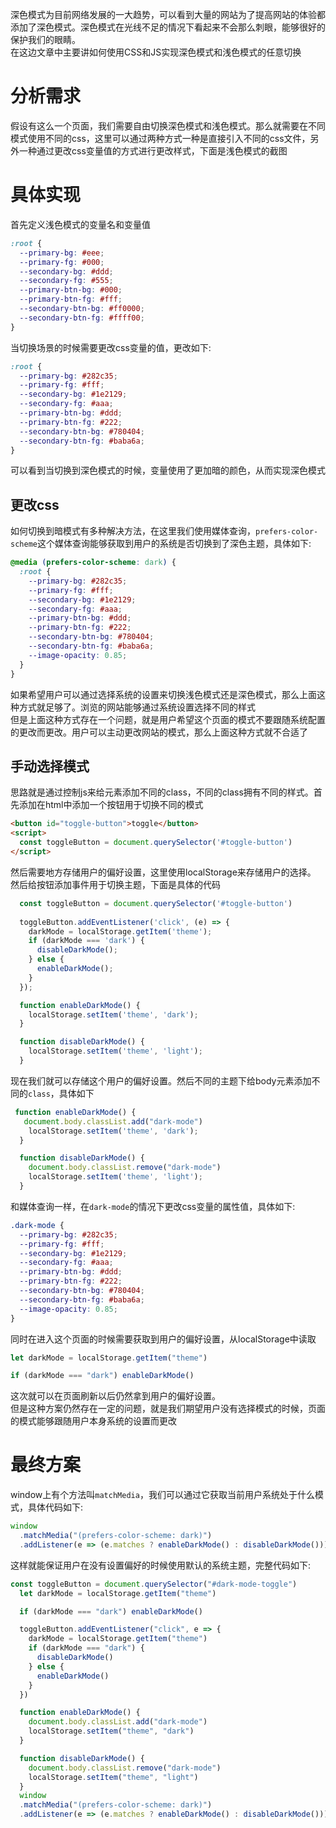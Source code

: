深色模式为目前网络发展的一大趋势，可以看到大量的网站为了提高网站的体验都添加了深色模式。深色模式在光线不足的情况下看起来不会那么刺眼，能够很好的保护我们的眼睛。  
在这边文章中主要讲如何使用CSS和JS实现深色模式和浅色模式的任意切换

# 分析需求
假设有这么一个页面，我们需要自由切换深色模式和浅色模式。那么就需要在不同模式使用不同的css，这里可以通过两种方式一种是直接引入不同的css文件，另外一种通过更改css变量值的方式进行更改样式，下面是浅色模式的截图
# 具体实现
首先定义浅色模式的变量名和变量值
```css
:root {
  --primary-bg: #eee;
  --primary-fg: #000;
  --secondary-bg: #ddd;
  --secondary-fg: #555;
  --primary-btn-bg: #000;
  --primary-btn-fg: #fff;
  --secondary-btn-bg: #ff0000;
  --secondary-btn-fg: #ffff00;
}
```
当切换场景的时候需要更改css变量的值，更改如下:
```css
:root {
  --primary-bg: #282c35;
  --primary-fg: #fff;
  --secondary-bg: #1e2129;
  --secondary-fg: #aaa;
  --primary-btn-bg: #ddd;
  --primary-btn-fg: #222;
  --secondary-btn-bg: #780404;
  --secondary-btn-fg: #baba6a;
}
```
可以看到当切换到深色模式的时候，变量使用了更加暗的颜色，从而实现深色模式
## 更改css
如何切换到暗模式有多种解决方法，在这里我们使用媒体查询，`prefers-color-scheme`这个媒体查询能够获取到用户的系统是否切换到了深色主题，具体如下:
```css
@media (prefers-color-scheme: dark) {
  :root {
    --primary-bg: #282c35;
    --primary-fg: #fff;
    --secondary-bg: #1e2129;
    --secondary-fg: #aaa;
    --primary-btn-bg: #ddd;
    --primary-btn-fg: #222;
    --secondary-btn-bg: #780404;
    --secondary-btn-fg: #baba6a;
    --image-opacity: 0.85;
  }
}
```
如果希望用户可以通过选择系统的设置来切换浅色模式还是深色模式，那么上面这种方式就足够了。浏览的网站能够通过系统设置选择不同的样式   
但是上面这种方式存在一个问题，就是用户希望这个页面的模式不要跟随系统配置的更改而更改。用户可以主动更改网站的模式，那么上面这种方式就不合适了
## 手动选择模式
思路就是通过控制js来给元素添加不同的class，不同的class拥有不同的样式。首先添加在html中添加一个按钮用于切换不同的模式
```html
<button id="toggle-button">toggle</button>
<script>
  const toggleButton = document.querySelector('#toggle-button')
</script>
```
然后需要地方存储用户的偏好设置，这里使用localStorage来存储用户的选择。  
然后给按钮添加事件用于切换主题，下面是具体的代码
```js
  const toggleButton = document.querySelector('#toggle-button')
  
  toggleButton.addEventListener('click', (e) => {
    darkMode = localStorage.getItem('theme');
    if (darkMode === 'dark') {
      disableDarkMode();
    } else {
      enableDarkMode();
    }
  });

  function enableDarkMode() {
    localStorage.setItem('theme', 'dark');
  }

  function disableDarkMode() {
    localStorage.setItem('theme', 'light');
  }
```
现在我们就可以存储这个用户的偏好设置。然后不同的主题下给body元素添加不同的`class`，具体如下
```js
 function enableDarkMode() {
   document.body.classList.add("dark-mode")
    localStorage.setItem('theme', 'dark');
  }

  function disableDarkMode() {
    document.body.classList.remove("dark-mode")
    localStorage.setItem('theme', 'light');
  }
```
和媒体查询一样，在`dark-mode`的情况下更改css变量的属性值，具体如下:
```css
.dark-mode {
  --primary-bg: #282c35;
  --primary-fg: #fff;
  --secondary-bg: #1e2129;
  --secondary-fg: #aaa;
  --primary-btn-bg: #ddd;
  --primary-btn-fg: #222;
  --secondary-btn-bg: #780404;
  --secondary-btn-fg: #baba6a;
  --image-opacity: 0.85;
}
```
同时在进入这个页面的时候需要获取到用户的偏好设置，从localStorage中读取
```js
let darkMode = localStorage.getItem("theme")

if (darkMode === "dark") enableDarkMode()
```
这次就可以在页面刷新以后仍然拿到用户的偏好设置。  
但是这种方案仍然存在一定的问题，就是我们期望用户没有选择模式的时候，页面的模式能够跟随用户本身系统的设置而更改
# 最终方案
window上有个方法叫`matchMedia`，我们可以通过它获取当前用户系统处于什么模式，具体代码如下:
```js
window
  .matchMedia("(prefers-color-scheme: dark)")
  .addListener(e => (e.matches ? enableDarkMode() : disableDarkMode()))
```
这样就能保证用户在没有设置偏好的时候使用默认的系统主题，完整代码如下:
```js
const toggleButton = document.querySelector("#dark-mode-toggle")
  let darkMode = localStorage.getItem("theme")

  if (darkMode === "dark") enableDarkMode()

  toggleButton.addEventListener("click", e => {
    darkMode = localStorage.getItem("theme")
    if (darkMode === "dark") {
      disableDarkMode()
    } else {
      enableDarkMode()
    }
  })

  function enableDarkMode() {
    document.body.classList.add("dark-mode")
    localStorage.setItem("theme", "dark")
  }

  function disableDarkMode() {
    document.body.classList.remove("dark-mode")
    localStorage.setItem("theme", "light")
  }
  window
  .matchMedia("(prefers-color-scheme: dark)")
  .addListener(e => (e.matches ? enableDarkMode() : disableDarkMode()))
```
